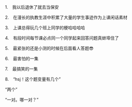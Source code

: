 <p class="MsoNormal" style="margin-left:21.0pt;text-indent:-21.0pt;mso-list:l20 level1 lfo21">
<?if !supportLists?><span lang="EN-US"><span style="mso-list:Ignore">1.<span style='font:7.0pt "Times New Roman"'>     
                    </span></span></span>
<?endif?>我以后退休了就去当保安
        </p><p class="MsoNormal" style="margin-left:21.0pt;text-indent:-21.0pt;mso-list:l20 level1 lfo21">
<?if !supportLists?><span lang="EN-US"><span style="mso-list:Ignore">2.<span style='font:7.0pt "Times New Roman"'>     
                    </span></span></span>
<?endif?>在漫长的执教生涯中积累了大量的<span class="GramE">学生事迹</span>作为上课闲话素材
        </p><p class="MsoNormal" style="margin-left:21.0pt;text-indent:-21.0pt;mso-list:l20 level1 lfo21">
<?if !supportLists?><span lang="EN-US"><span style="mso-list:Ignore">3.<span style='font:7.0pt "Times New Roman"'>     
                    </span></span></span>
<?endif?>上课总得玩几个班上同学的梗哈哈<span class="GramE">哈哈</span>
</p><p class="MsoNormal" style="margin-left:21.0pt;text-indent:-21.0pt;mso-list:l20 level1 lfo21">
<?if !supportLists?><span lang="EN-US"><span style="mso-list:Ignore">4.<span style='font:7.0pt "Times New Roman"'>     
                    </span></span></span>
<?endif?>有段时间<span class="GramE">每节课必点</span>同一个同学起来回答问题真蚌埠住了
        </p><p class="MsoNormal" style="margin-left:21.0pt;text-indent:-21.0pt;mso-list:l20 level1 lfo21">
<?if !supportLists?><span lang="EN-US"><span style="mso-list:Ignore">5.<span style='font:7.0pt "Times New Roman"'>     
                    </span></span></span>
<?endif?>最紧张的还是小测的时候在后面看人答题<span class="Emoji"><span lang="EN-US">😎</span></span>
</p><p class="MsoNormal" style="margin-left:21.0pt;text-indent:-21.0pt;mso-list:l20 level1 lfo21">
<?if !supportLists?><span lang="EN-US"><span style="mso-list:Ignore">6.<span style='font:7.0pt "Times New Roman"'>     
                    </span></span></span>
<?endif?>最害怕的一集
        </p><p class="MsoNormal" style="margin-left:21.0pt;text-indent:-21.0pt;mso-list:l20 level1 lfo21">
<?if !supportLists?><span lang="EN-US"><span style="mso-list:Ignore">7.<span style='font:7.0pt "Times New Roman"'>     
                    </span></span></span>
<?endif?>最搞笑的一集
        </p><p class="MsoNormal" style="margin-left:21.0pt;text-indent:-21.0pt;mso-list:l20 level1 lfo21">
<?if !supportLists?><span lang="EN-US"><span style="mso-list:Ignore">8.<span style='font:7.0pt "Times New Roman"'>     
                    </span></span></span>
<?endif?><span lang="EN-US">“<span class="SpellE">hsj</span></span>！这个题变量有几个<span lang="EN-US">”</span>
</p><p class="MsoNormal"><span lang="EN-US">“</span>两个<span lang="EN-US">”</span></p><p class="MsoNormal"><span lang="EN-US">“</span>一对。哪一对？<span lang="EN-US">”</span></p>